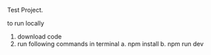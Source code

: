 Test Project.

to run locally 
1. download code
2. run following commands in terminal
    a. npm install
    b. npm run dev
